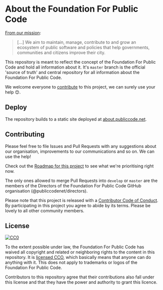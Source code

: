 # About the Foundation For Public Code

[From our mission](mission.md):

> [...] We aim to maintain, manage, contribute to and grow an ecosystem of public software and policies that help governments, communities and citizens improve their city.

This repository is meant to reflect the concept of the Foundation For Public Code and hold all information about it.
It's `master` branch is the official 'source of truth' and central repository for all information about the Foundation For Public Code.

We welcome everyone to [contribute](#contributing) to this project, we can surely use your help 😊.

## Deploy

The repository builds to a static site deployed at [about.publiccode.net](http://about.publiccode.net/).

## Contributing

Please feel free to file Issues and Pull Requests with any suggestions about our organisation, improvements to our communications and so on. We can use the help!

Check out the [Roadmap for this project](https://github.com/publiccodenet/about/projects/1) to see what we're prioritising right now.

The only ones allowed to merge Pull Requests into `develop` or `master` are the members of the Directors of the Foundation For Public Code GitHub organisation (@publiccodenet/directors).

Please note that this project is released with a [Contributor Code of Conduct](docs/code-of-conduct.md). By participating in this project you agree to abide by its terms. Please be lovely to all other community members.

## License

[![CC0](https://licensebuttons.net/p/zero/1.0/88x31.png)](https://creativecommons.org/publicdomain/zero/1.0/)

To the extent possible under law, the Foundation For Public Code has waived all copyright and related or neighboring rights to the content in this repository. It is [licensed CCO](https://creativecommons.org/publicdomain/zero/1.0/), which basically means that anyone can do anything with it. This does not apply to trademarks or logos of the Foundation For Public Code.

Contributors to this repository agree that their contributions also fall under this license and that they have the power and authority to grant this licence.
